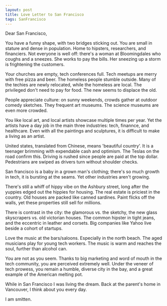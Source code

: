 ```yaml
---
layout: post
title: Love Letter to San Francisco
tags: SanFrancisco
---
```


Dear San Francisco,

You have a funny shape, with two bridges sticking out. You are small in stature and dense in population. Home to hipsters, researchers, and financiers. Not everyone is well off: there's a woman at Bloomingdales who coughs and a sneezes. She works to pay the bills. Her sneezing up a storm is frightening the customers.

Your churches are empty, tech conferences full. Tech meetups are merry with free pizza and beer. The homeless people stumble outside. Many of the techies are newly relocated, while the homeless are local. The privileged don't need to pay for food. The new seems to displace the old.

People appreciate culture: on sunny weekends, crowds gather at outdoor comedy sketches. They frequent art museums. The science museums are even more crowded. 

You like local art, and local artists showcase multiple times per year. Yet the artists have a day job in the main three industries: tech, finannce, and healthcare. Even with all the paintings and sculptures, it is difficult to make a living as an artist.

United states, translated from Chinese, means 'beautiful country'. It is a teenager brimming with expendable cash and optimism. The Teslas on the road confirm this. Driving is rushed since people are paid at the top dollar. Pedestrians are swiped as drivers turn without shoulder checks.

San francisco is a baby in a grown man's clothing; there's so much growth in tech, it is bursting at the seams. Yet other industries aren't growing.

There's still a whiff of hippy vibe on the Ashbury street, long after the yuppies edged out the hippies for housing. The real estate is priciest in the country. Old houses are packed like canned sardines. Paint flicks off the walls, yet these properties still sell for millions.

There is contrast in the city: the glamorous vs. the sketchy, the new glass skyscrapers vs. old victorian houses. The common hipster in tight jeans, and the eccentric in leather and corsets. Big companies like Yahoo live beside a cohort of startups.

Love the music at the bars/saloons. Especially in the north beach. The aged musicians play for young tech workers. The music is warm and reaches the soul, further than alcohol can.

You are not as you seem. Thanks to big marketing and word of mouth in the tech community, you are perceived extremely well. Under the veneer of tech prowess, you remain a humble, diverse city in the bay, and a great example of the American melting pot.

While in San Francisco I was living the dream. Back at the parent's home in Vancouver, I think about you every day. 

I am smitten.

